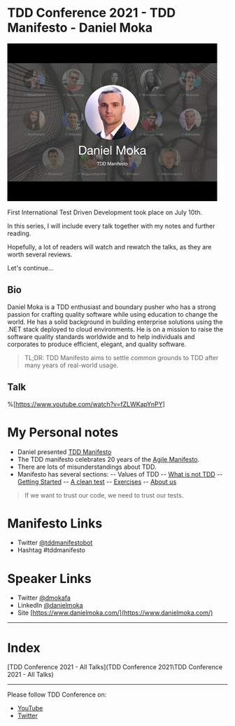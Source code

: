 # TDD Conference 2021 - TDD Manifesto - Daniel Moka

![TDD Conference 2021 - TDD Manifesto - Daniel Moka](daniel.jpg)

First International Test Driven Development took place on July 10th. 

In this series, I will include every talk together with my notes and further reading.

Hopefully, a lot of readers will watch and rewatch the talks, as they are worth several reviews.

Let's continue...

## Bio 

Daniel Moka is a TDD enthusiast and boundary pusher who has a strong passion for crafting quality software while using education to change the world. He has a solid background in building enterprise solutions using the .NET stack deployed to cloud environments. He is on a mission to raise the software quality standards worldwide and to help individuals and corporates to produce efficient, elegant, and quality software.
 
> TL;DR: TDD Manifesto aims to settle common grounds to TDD after many years of real-world usage.

## Talk

%[https://www.youtube.com/watch?v=fZLWKapYnPY]

# My Personal notes

- Daniel presented [TDD Manifesto](https://tddmanifesto.com/)
- The TDD manifesto celebrates 20 years of the [Agile Manifesto](https://agilemanifesto.org/).
- There are lots of misunderstandings about TDD.
- Manifesto has several sections:
-- Values of TDD
-- [What is not TDD](https://tddmanifesto.com/what-is-not-tdd/)
-- [Getting Started](https://tddmanifesto.com/getting-started/)
-- [A clean test](https://tddmanifesto.com/a-clean-test/)
-- [Exercises](https://tddmanifesto.com/exercises/)
-- [About us](https://tddmanifesto.com/about-us/)

> If we want to trust our code, we need to trust our tests.

# Manifesto Links

- Twitter [@tddmanifestobot](https://twitter.com/tddmanifestobot) 
- Hashtag #tddmanifesto

# Speaker Links

- Twitter [@dmokafa](https://twitter.com/dmokafa) 
- LinkedIn [@danielmoka](https://www.linkedin.com/in/danielmoka/)
- Site [https://www.danielmoka.com/](https://www.danielmoka.com/) 

* * *

# Index

[TDD Conference 2021 - All Talks](TDD Conference 2021\TDD Conference 2021 - All Talks)

* * *

Please follow TDD Conference on:

- [YouTube](https://www.youtube.com/channel/UCKn-DadPoyYssfAOMk1LSew)
- [Twitter](https://twitter.com/tddconf)

